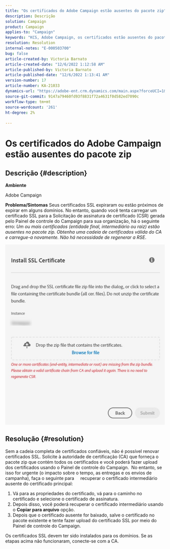 ```yaml
---
title: "Os certificados do Adobe Campaign estão ausentes do pacote zip"
description: Descrição
solution: Campaign
product: Campaign
applies-to: "Campaign"
keywords: "KCS, Adobe Campaign, os certificados estão ausentes do pacote zip, ssl, domínio, painel de controle"
resolution: Resolution
internal-notes: "E-000503700"
bug: false
article-created-by: Victoria Barnato
article-created-date: "12/6/2022 1:12:58 AM"
article-published-by: Victoria Barnato
article-published-date: "12/6/2022 1:13:41 AM"
version-number: 17
article-number: KA-21033
dynamics-url: "https://adobe-ent.crm.dynamics.com/main.aspx?forceUCI=1&pagetype=entityrecord&etn=knowledgearticle&id=2adaa11c-0375-ed11-81ab-6045bd0061cb"
source-git-commit: 9147a79460fd93f8831f72a4631f0d582ed7090c
workflow-type: tm+mt
source-wordcount: '261'
ht-degree: 2%

---
```


# Os certificados do Adobe Campaign estão ausentes do pacote zip

## Descrição {#description}

<b>Ambiente</b>

Adobe Campaign

<b>Problema/Sintomas</b>
Seus certificados SSL expiraram ou estão próximos de expirar em alguns domínios. No entanto, quando você tenta carregar um certificado SSL para a Solicitação de assinatura de certificado (CSR) gerada pelo Painel de controle do Campaign para sua organização, há o seguinte erro: *Um ou mais certificados (entidade final, intermediário ou raiz) estão ausentes no pacote zip. Obtenha uma cadeia de certificados válida do CA e carregue-a novamente. Não há necessidade de regenerar a RSE*.


![](assets/___2bdaa11c-0375-ed11-81ab-6045bd0061cb___.png)


## Resolução {#resolution}


Sem a cadeia completa de certificados confiáveis, não é possível renovar certificados SSL. Solicite à autoridade de certificação (CA) que forneça o pacote zip que contém todos os certificados e você poderá fazer upload dos certificados usando o Painel de controle do Campaign.  No entanto, se isso for urgente (o impacto sobre o tempo, as entregas e os envios de campanha), faça o seguinte para &#x200B; &#x200B; &#x200B; &#x200B; recuperar o certificado intermediário ausente do certificado principal:

1. Vá para as propriedades do certificado, vá para o caminho no certificado e selecione o certificado de assinatura.
2. Depois disso, você poderá recuperar o certificado intermediário usando o <b>Copiar para arquivo</b> opção.
3. Depois que o certificado ausente for baixado, salve o certificado no pacote existente e tente fazer upload do certificado SSL por meio do Painel de controle do Campaign.


Os certificados SSL devem ter sido instalados para os domínios. Se as etapas acima não funcionaram, conecte-se com a CA.
